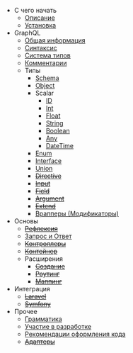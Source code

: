 - С чего начать
    - [Описание](/README)
    - [Установка](/installation)
- GraphQL
    - [Общая информация](/lang/common)
    - [Синтаксис](/lang/syntax)
    - [Система типов](/lang/types)
    - [Комментарии](/lang/comments)
    - Типы
        - [Schema](/sdl/schema)
        - [Object](/sdl/object)
        - Scalar
            - [ID](/sdl/scalar/id)
            - [Int](/sdl/scalar/int)
            - [Float](/sdl/scalar/float)
            - [String](/sdl/scalar/string)
            - [Boolean](/sdl/scalar/boolean)
            - [Any](/sdl/scalar/any)
            - [DateTime](/sdl/scalar/date-time)
        - [Enum](/sdl/enum)
        - [Interface](/sdl/interface)
        - [Union](/sdl/union)
        - ~~[Directive](/sdl/directive)~~
        - ~~[Input](/sdl/input)~~
        - ~~[Field](/sdl/field)~~
        - ~~[Argument](/sdl/argument)~~
        - ~~[Extend](/sdl/extend)~~
        - [Врапперы (Модификаторы)](/sdl/modifiers)
- Основы
    - ~~[Рефлексия](/reflection)~~
    - [Запрос и Ответ](/http)
    - ~~[Контроллеры](/controllers)~~
    - ~~[Контейнер](/container)~~
    - Расширения
        - ~~[Создание](/extensions)~~
        - ~~[Роутинг](/routes)~~
        - ~~[Маппинг](/mappers)~~
- Интеграция
    - ~~[Laravel](/laravel)~~
    - ~~[Symfony](/symfony)~~
- Прочее
    - [Грамматика](/grammar)
    - [Участие в разработке](/contributions)
    - [Рекомендации оформления кода](/codestyle)
    - ~~[Адаптеры](/adapters)~~
